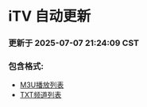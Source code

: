 # iTV 自动更新

### 更新于 2025-07-07 21:24:09 CST

### 包含格式:
- [M3U播放列表](Internet_iTV.m3u)
- [TXT频道列表](Internet_iTV.txt)
